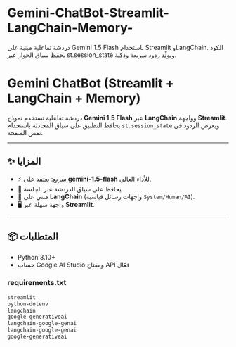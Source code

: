 # Gemini-ChatBot-Streamlit-LangChain-Memory-
دردشة تفاعلية مبنية على Gemini 1.5 Flash باستخدام Streamlit وLangChain. الكود يحفظ سياق الحوار عبر st.session_state ويولّد ردود سريعة وذكية.



# Gemini ChatBot (Streamlit + LangChain + Memory)

دردشة تفاعلية تستخدم نموذج **Gemini 1.5 Flash** عبر **LangChain** وواجهة **Streamlit**.  
يحافظ التطبيق على سياق المحادثة باستخدام `st.session_state` ويعرض الردود في نفس الصفحة.

---

## ✨ المزايا
- ⚡️ سريع: يعتمد على **gemini-1.5-flash** للأداء العالي.
- 🧠 يحافظ على سياق الدردشة عبر الجلسة.
- 🧩 مبني على **LangChain** (واجهات رسائل قياسية `System/Human/AI`).
- 🖥️ واجهة سهلة عبر **Streamlit**.

---

## 📦 المتطلبات
- Python 3.10+
- حساب Google AI Studio ومفتاح API فعّال

### requirements.txt
```txt
streamlit
python-dotenv
langchain
google-generativeai
langchain-google-genai
langchain-google-genai
google-generativeai
